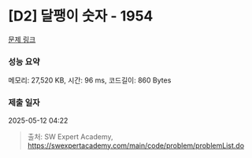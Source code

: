 # [D2] 달팽이 숫자 - 1954 

[문제 링크](https://swexpertacademy.com/main/code/problem/problemDetail.do?contestProbId=AV5PobmqAPoDFAUq) 

### 성능 요약

메모리: 27,520 KB, 시간: 96 ms, 코드길이: 860 Bytes

### 제출 일자

2025-05-12 04:22



> 출처: SW Expert Academy, https://swexpertacademy.com/main/code/problem/problemList.do